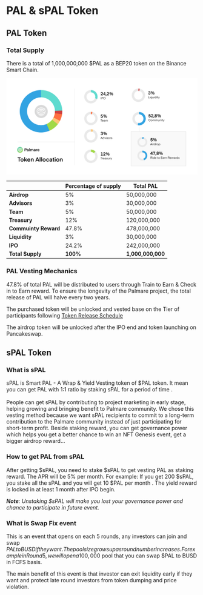 # PAL & sPAL Token

## **PAL Token**

### **Total** **Supply**

There is a total of 1,000,000,000 $PAL as a BEP20 token on the Binance Smart Chain.&#x20;

![](<../.gitbook/assets/Frame 2 (11).png>)

|                      | Percentage of supply | Total PAL         |
| -------------------- | -------------------- | ----------------- |
| **Airdrop**          | 5%                   | 50,000,000        |
| **Advisors**         | 3%                   | 30,000,000        |
| **Team**             | 5%                   | 50,000,000        |
| **Treasury**         | 12%                  | 120,000,000       |
| **Commuinty Reward** | 47.8%                | 478,000,000       |
| **Liquidity**        | 3%                   | 30,000,000        |
| **IPO**              | 24.2%                | 242,000,000       |
| **Total Supply**     | **100%**             | **1,000,000,000** |



### **PAL Vesting Mechanics**

47.8% of total PAL will be distributed to users through Train to Earn & Check in to Earn reward. To ensure the longevity of the Palmare project, the total release of PAL will halve every two years.

The purchased token will be unlocked and vested base on the Tier of participants following [Token Release Schedule](ipo-initial-phase-offering.md#referal-to-earn)

The airdrop token will be unlocked after the IPO end and token launching on Pancakeswap.

## sPAL Token



### What is sPAL

sPAL is Smart PAL - A Wrap & Yield Vesting token of $PAL token. It mean you can get PAL with 1:1 ratio by staking sPAL for a period of time . \
\
People can get sPAL by contributing to project marketing in early stage, helping growing and bringing benefit to Palmare community. We chose this vesting method because we want sPAL recipients to commit to a long-term contribution to the Palmare community instead of just participating for short-term profit. Beside staking reward, you can get governance power which helps you get a better chance to win an NFT Genesis event, get a bigger airdrop reward...&#x20;

### How to get PAL from sPAL

After getting $sPAL, you need to stake $sPAL to get vesting PAL as staking reward. The APR will be 5% per month. For example: If you get 200 $sPAL, you stake all the sPAL and you will get 10 $PAL per month . The yield reward is locked in at least 1 month after IPO begin.

_**Note**: Unstaking $sPAL will make you lost your governance power and chance to participate in future event._&#x20;

### What is Swap Fix event&#x20;

This is an event that opens on each 5 rounds, any investors can join and swap $PAL to BUSD if they want. The pool size grows up as round number increases. For example in Round 5, we will open a 100,000$ pool that you can swap $PAL to BUSD in FCFS basis.  &#x20;

The main benefit of this event is that investor can exit liquidity early if they want and protect late round investors from token dumping and price violation. \
&#x20;
